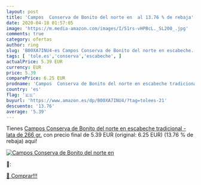 ```yaml
---
layout: post
title: 'Campos  Conserva de Bonito del norte en  al 13.76 % de rebaja'
date: 2020-04-18 01:57:05
image: 'https://m.media-amazon.com/images/I/51rs-vHPBcL._SL200_.jpg'
comments: true
category: ofertas
author: ring
slug: 'B00XA7INU4-es Campos Conserva de Bonito del norte en escabeche...'
tags: [ 'tole.es','conserva','escabeche', ]
actualPrice: 5.39 EUR
currency: EUR
price: 5.39
comparePrice: 6.25 EUR
prodname: 'Campos  Conserva de Bonito del norte en escabeche tradicional  - lata de 266 gr.'
country: 'es'
flag: '🇪🇸'
buyurl: 'https://www.amazon.es/dp/B00XA7INU4/?tag=tolees-21'
descuento: '13.76'
average: '5.39'
---
```


Tienes [Campos  Conserva de Bonito del norte en escabeche tradicional  - lata de 266 gr.](https://www.amazon.es/dp/B00XA7INU4/?tag=tolees-21) con precio final de  5.39 EUR (original: 6.25 EUR) (13.76 %  de rebaja) aqui!

[![Campos  Conserva de Bonito del norte en ](https://m.media-amazon.com/images/I/51rs-vHPBcL._SL200_.jpg)](https://www.amazon.es/dp/B00XA7INU4/?tag=tolees-21)

🔎:


[🛒 Comprar!!!](https://www.amazon.es/dp/B00XA7INU4/?tag=tolees-21)
